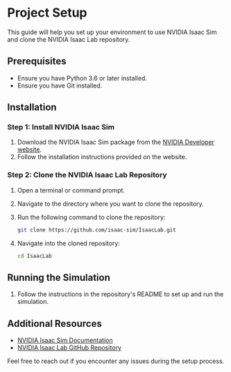 # Project Setup

This guide will help you set up your environment to use NVIDIA Isaac Sim and clone the NVIDIA Isaac Lab repository.

## Prerequisites

- Ensure you have Python 3.6 or later installed.
- Ensure you have Git installed.

## Installation

### Step 1: Install NVIDIA Isaac Sim

1. Download the NVIDIA Isaac Sim package from the [NVIDIA Developer website](https://developer.nvidia.com/isaac-sim).
2. Follow the installation instructions provided on the website.

### Step 2: Clone the NVIDIA Isaac Lab Repository

1. Open a terminal or command prompt.
2. Navigate to the directory where you want to clone the repository.
3. Run the following command to clone the repository:

    ```sh
    git clone https://github.com/isaac-sim/IsaacLab.git
    ```

4. Navigate into the cloned repository:

    ```sh
    cd IsaacLab
    ```

## Running the Simulation

1. Follow the instructions in the repository's README to set up and run the simulation.

## Additional Resources

- [NVIDIA Isaac Sim Documentation](https://docs.omniverse.nvidia.com/app_isaacsim/app_isaacsim/overview.html)
- [NVIDIA Isaac Lab GitHub Repository](https://github.com/NVIDIA-Omniverse/IsaacSim)

Feel free to reach out if you encounter any issues during the setup process.
